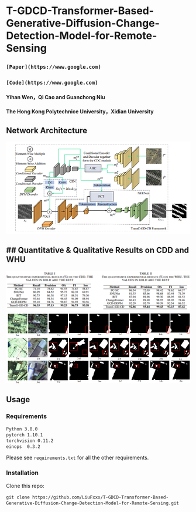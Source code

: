 # T-GDCD-Transformer-Based-Generative-Diffusion-Change-Detection-Model-for-Remote-Sensing

### `[Paper](https://www.google.com)`
### `[Code](https://www.google.com)`

#### Yihan Wen，Qi Cao and Guanchong Niu
####  The Hong Kong Polytechnice University，Xidian University
## Network Architecture
![输入图片说明](photos/4.png)
##  ## Quantitative & Qualitative Results on CDD and WHU
![输入图片说明](photos/5.png)
![输入图片说明](photos/2.png)
##  Usage
### Requirements
```
Python 3.8.0
pytorch 1.10.1
torchvision 0.11.2
einops  0.3.2
```
Please see ```requirements.txt``` for all the other requirements.
### Installation
Clone this repo:
```
git clone https://github.com/LiuFxxx/T-GDCD-Transformer-Based-Generative-Diffusion-Change-Detection-Model-for-Remote-Sensing.git
```


